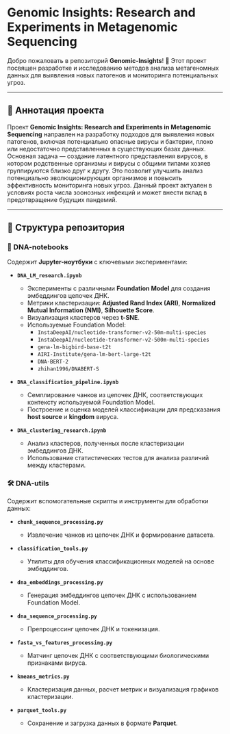 # Genomic Insights: Research and Experiments in Metagenomic Sequencing

Добро пожаловать в репозиторий **Genomic-Insights**! 🧬 Этот проект посвящен разработке и исследованию методов анализа метагеномных данных для выявления новых патогенов и мониторинга потенциальных угроз.

---

## 📜 Аннотация проекта

Проект **Genomic Insights: Research and Experiments in Metagenomic Sequencing** направлен на разработку подходов для выявления новых патогенов, включая потенциально опасные вирусы и бактерии,
плохо или недостаточно представленных в существующих базах данных. Основная задача — создание латентного представления вирусов, в котором родственные организмы и вирусы с общими типами хозяев
группируются близко друг к другу. Это позволит улучшить анализ потенциально эволюционирующих организмов и повысить эффективность мониторинга новых угроз. Данный проект актуален в условиях роста
числа зоонозных инфекций и может внести вклад в предотвращение будущих пандемий.

---

## 📂 Структура репозитория

### 📓 DNA-notebooks
Содержит **Jupyter-ноутбуки** с ключевыми экспериментами:

- **`DNA_LM_research.ipynb`**
  - Эксперименты с различными **Foundation Model** для создания эмбеддингов цепочек ДНК.
  - Метрики кластеризации: **Adjusted Rand Index (ARI)**, **Normalized Mutual Information (NMI)**, **Silhouette Score**.
  - Визуализация кластеров через **t-SNE**.
  - Используемые Foundation Model:
    - `InstaDeepAI/nucleotide-transformer-v2-50m-multi-species`
    - `InstaDeepAI/nucleotide-transformer-v2-500m-multi-species`
    - `gena-lm-bigbird-base-t2t`
    - `AIRI-Institute/gena-lm-bert-large-t2t`
    - `DNA-BERT-2`
    - `zhihan1996/DNABERT-S`

- **`DNA_classification_pipeline.ipynb`**
  - Семплирование чанков из цепочек ДНК, соответствующих контексту используемой Foundation Model.
  - Построение и оценка моделей классификации для предсказания **host source** и **kingdom** вируса. 

- **`DNA_clustering_research.ipynb`**
  - Анализ кластеров, полученных после кластеризации эмбеддингов ДНК.
  - Использование статистических тестов для анализа различий между кластерами.

### 🛠️ DNA-utils
Содержит вспомогательные скрипты и инструменты для обработки данных:

- **`chunk_sequence_processing.py`**
  - Извлечение чанков из цепочек ДНК и формирование датасета. 

- **`classification_tools.py`**
  - Утилиты для обучения классификационных моделей на основе эмбеддингов.

- **`dna_embeddings_processing.py`**
  - Генерация эмбеддингов цепочек ДНК с использованием Foundation Model.

- **`dna_sequence_processing.py`**
  - Препроцессинг цепочек ДНК и токенизация.

- **`fasta_vs_features_processing.py`**
  - Матчинг цепочек ДНК с соответствующими биологическими признаками вируса.

- **`kmeans_metrics.py`**
  - Кластеризация данных, расчет метрик и визуализация графиков кластеризации.

- **`parquet_tools.py`**
  - Сохранение и загрузка данных в формате **Parquet**.
